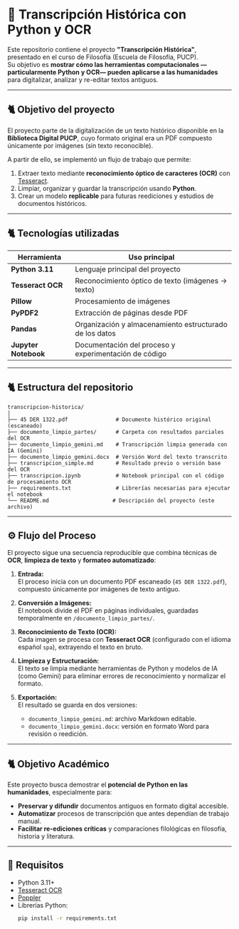 # 🧾 Transcripción Histórica con Python y OCR

Este repositorio contiene el proyecto **"Transcripción Histórica"**, presentado en el curso de Filosofía (Escuela de Filosofía, PUCP).  
Su objetivo es **mostrar cómo las herramientas computacionales —particularmente Python y OCR— pueden aplicarse a las humanidades** para digitalizar, analizar y re-editar textos antiguos.

---

## 🐈 Objetivo del proyecto

El proyecto parte de la digitalización de un texto histórico disponible en la **Biblioteca Digital PUCP**, cuyo formato original era un PDF compuesto únicamente por imágenes (sin texto reconocible).

A partir de ello, se implementó un flujo de trabajo que permite:

1. Extraer texto mediante **reconocimiento óptico de caracteres (OCR)** con [Tesseract](https://github.com/tesseract-ocr/tesseract).  
2. Limpiar, organizar y guardar la transcripción usando **Python**.  
3. Crear un modelo **replicable** para futuras reediciones y estudios de documentos históricos.

---

## 🐈 Tecnologías utilizadas

| Herramienta | Uso principal |
|--------------|---------------|
| **Python 3.11** | Lenguaje principal del proyecto |
| **Tesseract OCR** | Reconocimiento óptico de texto (imágenes → texto) |
| **Pillow** | Procesamiento de imágenes |
| **PyPDF2** | Extracción de páginas desde PDF |
| **Pandas** | Organización y almacenamiento estructurado de los datos |
| **Jupyter Notebook** | Documentación del proceso y experimentación de código |

---

## 🐈 Estructura del repositorio

```plaintext
transcripcion-historica/
│
├── 45 DER 1322.pdf               # Documento histórico original (escaneado)
├── documento_limpio_partes/      # Carpeta con resultados parciales del OCR
├── documento_limpio_gemini.md    # Transcripción limpia generada con IA (Gemini)
├── documento_limpio_gemini.docx  # Versión Word del texto transcrito
├── transcripcion_simple.md       # Resultado previo o versión base del OCR
├── transcripcion.ipynb           # Notebook principal con el código de procesamiento OCR
├── requirements.txt              # Librerías necesarias para ejecutar el notebook
└── README.md                    # Descripción del proyecto (este archivo)
```

---

## ⚙️ Flujo del Proceso

El proyecto sigue una secuencia reproducible que combina técnicas de **OCR**, **limpieza de texto** y **formateo automatizado**:

1. **Entrada:**  
   El proceso inicia con un documento PDF escaneado (`45 DER 1322.pdf`), compuesto únicamente por imágenes de texto antiguo.

2. **Conversión a Imágenes:**  
   El notebook divide el PDF en páginas individuales, guardadas temporalmente en `/documento_limpio_partes/`.

3. **Reconocimiento de Texto (OCR):**  
   Cada imagen se procesa con **Tesseract OCR** (configurado con el idioma español `spa`), extrayendo el texto en bruto.

4. **Limpieza y Estructuración:**  
   El texto se limpia mediante herramientas de Python y modelos de IA (como Gemini) para eliminar errores de reconocimiento y normalizar el formato.

5. **Exportación:**  
   El resultado se guarda en dos versiones:
   - `documento_limpio_gemini.md`: archivo Markdown editable.
   - `documento_limpio_gemini.docx`: versión en formato Word para revisión o reedición.

---

## 🐈 Objetivo Académico

Este proyecto busca demostrar el **potencial de Python en las humanidades**, especialmente para:

- **Preservar y difundir** documentos antiguos en formato digital accesible.  
- **Automatizar** procesos de transcripción que antes dependían de trabajo manual.  
- **Facilitar re-ediciones críticas** y comparaciones filológicas en filosofía, historia y literatura.

---

## 🔧 Requisitos

- Python 3.11+
- [Tesseract OCR](https://github.com/tesseract-ocr/tesseract)
- [Poppler](https://poppler.freedesktop.org/)
- Librerías Python:  
  ```bash
  pip install -r requirements.txt
